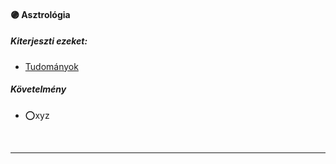 #### 🟣 Asztrológia

##### Kiterjeszti ezeket:
- [Tudományok](../kepzettsegek/tudomanyok.md)

##### Követelmény
- ⭕xyz

<br />

---
